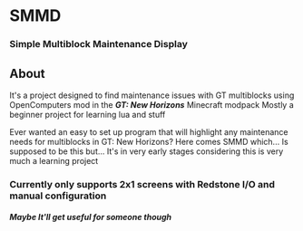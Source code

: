 # SMMD
### Simple Multiblock Maintenance Display

## About
It's a project designed to find maintenance issues with GT multiblocks using OpenComputers mod in the ***GT: New Horizons*** Minecraft modpack
Mostly a beginner project for learning lua and stuff

Ever wanted an easy to set up program that will highlight any maintenance needs for multiblocks in GT: New Horizons?
Here comes SMMD which... Is supposed to be this but...
It's in very early stages considering this is very much a learning project

### Currently only supports 2x1 screens with Redstone I/O and manual configuration

##### Maybe It'll get useful for someone though
